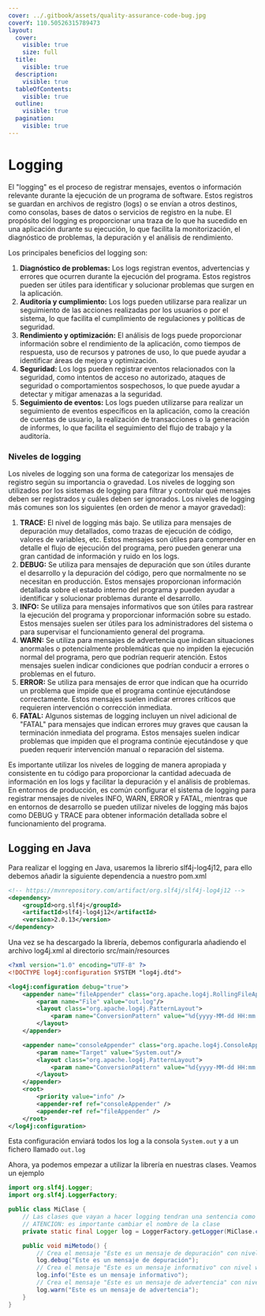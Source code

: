 ```yaml
---
cover: ../.gitbook/assets/quality-assurance-code-bug.jpg
coverY: 110.50526315789473
layout:
  cover:
    visible: true
    size: full
  title:
    visible: true
  description:
    visible: true
  tableOfContents:
    visible: true
  outline:
    visible: true
  pagination:
    visible: true
---
```


# Logging

El "logging" es el proceso de registrar mensajes, eventos o información relevante durante la ejecución de un programa de software. Estos registros se guardan en archivos de registro (logs) o se envían a otros destinos, como consolas, bases de datos o servicios de registro en la nube. El propósito del logging es proporcionar una traza de lo que ha sucedido en una aplicación durante su ejecución, lo que facilita la monitorización, el diagnóstico de problemas, la depuración y el análisis de rendimiento.

Los principales beneficios del logging son:

1. **Diagnóstico de problemas:** Los logs registran eventos, advertencias y errores que ocurren durante la ejecución del programa. Estos registros pueden ser útiles para identificar y solucionar problemas que surgen en la aplicación.
2. **Auditoría y cumplimiento:** Los logs pueden utilizarse para realizar un seguimiento de las acciones realizadas por los usuarios o por el sistema, lo que facilita el cumplimiento de regulaciones y políticas de seguridad.
3. **Rendimiento y optimización:** El análisis de logs puede proporcionar información sobre el rendimiento de la aplicación, como tiempos de respuesta, uso de recursos y patrones de uso, lo que puede ayudar a identificar áreas de mejora y optimización.
4. **Seguridad:** Los logs pueden registrar eventos relacionados con la seguridad, como intentos de acceso no autorizado, ataques de seguridad o comportamientos sospechosos, lo que puede ayudar a detectar y mitigar amenazas a la seguridad.
5. **Seguimiento de eventos:** Los logs pueden utilizarse para realizar un seguimiento de eventos específicos en la aplicación, como la creación de cuentas de usuario, la realización de transacciones o la generación de informes, lo que facilita el seguimiento del flujo de trabajo y la auditoría.

### Niveles de logging

Los niveles de logging son una forma de categorizar los mensajes de registro según su importancia o gravedad. Los niveles de logging son utilizados por los sistemas de logging para filtrar y controlar qué mensajes deben ser registrados y cuáles deben ser ignorados. Los niveles de logging más comunes son los siguientes (en orden de menor a mayor gravedad):

1. **TRACE:** El nivel de logging más bajo. Se utiliza para mensajes de depuración muy detallados, como trazas de ejecución de código, valores de variables, etc. Estos mensajes son útiles para comprender en detalle el flujo de ejecución del programa, pero pueden generar una gran cantidad de información y ruido en los logs.
2. **DEBUG:** Se utiliza para mensajes de depuración que son útiles durante el desarrollo y la depuración del código, pero que normalmente no se necesitan en producción. Estos mensajes proporcionan información detallada sobre el estado interno del programa y pueden ayudar a identificar y solucionar problemas durante el desarrollo.
3. **INFO:** Se utiliza para mensajes informativos que son útiles para rastrear la ejecución del programa y proporcionar información sobre su estado. Estos mensajes suelen ser útiles para los administradores del sistema o para supervisar el funcionamiento general del programa.
4. **WARN:** Se utiliza para mensajes de advertencia que indican situaciones anormales o potencialmente problemáticas que no impiden la ejecución normal del programa, pero que podrían requerir atención. Estos mensajes suelen indicar condiciones que podrían conducir a errores o problemas en el futuro.
5. **ERROR:** Se utiliza para mensajes de error que indican que ha ocurrido un problema que impide que el programa continúe ejecutándose correctamente. Estos mensajes suelen indicar errores críticos que requieren intervención o corrección inmediata.
6. **FATAL:** Algunos sistemas de logging incluyen un nivel adicional de "FATAL" para mensajes que indican errores muy graves que causan la terminación inmediata del programa. Estos mensajes suelen indicar problemas que impiden que el programa continúe ejecutándose y que pueden requerir intervención manual o reparación del sistema.

Es importante utilizar los niveles de logging de manera apropiada y consistente en tu código para proporcionar la cantidad adecuada de información en los logs y facilitar la depuración y el análisis de problemas. En entornos de producción, es común configurar el sistema de logging para registrar mensajes de niveles INFO, WARN, ERROR y FATAL, mientras que en entornos de desarrollo se pueden utilizar niveles de logging más bajos como DEBUG y TRACE para obtener información detallada sobre el funcionamiento del programa.

## Logging en Java

Para realizar el logging en Java, usaremos la librerio slf4j-log4j12, para ello debemos añadir la siguiente dependencia a nuestro pom.xml

```xml
<!-- https://mvnrepository.com/artifact/org.slf4j/slf4j-log4j12 -->
<dependency>
    <groupId>org.slf4j</groupId>
    <artifactId>slf4j-log4j12</artifactId>
    <version>2.0.13</version>
</dependency>
```

Una vez se ha descargado la librería, debemos configurarla añadiendo el archivo log4j.xml al directorio src/main/resources

```xml
<?xml version="1.0" encoding="UTF-8" ?>
<!DOCTYPE log4j:configuration SYSTEM "log4j.dtd">

<log4j:configuration debug="true">
    <appender name="fileAppender" class="org.apache.log4j.RollingFileAppender">
        <param name="File" value="out.log"/>
        <layout class="org.apache.log4j.PatternLayout">
            <param name="ConversionPattern" value="%d{yyyy-MM-dd HH:mm:ss} %-5p %c:%L - %m%n" />
        </layout>
    </appender>

    <appender name="consoleAppender" class="org.apache.log4j.ConsoleAppender">
        <param name="Target" value="System.out"/>
        <layout class="org.apache.log4j.PatternLayout">
            <param name="ConversionPattern" value="%d{yyyy-MM-dd HH:mm:ss} %-5p %c:%L - %m%n" />
        </layout>
    </appender>
    <root>
        <priority value="info" />
        <appender-ref ref="consoleAppender" />
        <appender-ref ref="fileAppender" />
    </root>
</log4j:configuration>
```

Esta configuración enviará todos los log a la consola `System.out` y a un fichero llamado `out.log`

Ahora, ya podemos empezar a utilizar la librería en nuestras clases. Veamos un ejemplo

```java
import org.slf4j.Logger;
import org.slf4j.LoggerFactory;

public class MiClase {
    // Las clases que vayan a hacer logging tendran una sentencia como esta.
    // ATENCION: es importante cambiar el nombre de la clase
    private static final Logger log = LoggerFactory.getLogger(MiClase.class);

    public void miMetodo() {
        // Crea el mensaje "Este es un mensaje de depuración" con nivel debug en los log
        log.debug("Este es un mensaje de depuración");
        // Crea el mensaje "Este es un mensaje informativo" con nivel warning en los log
        log.info("Este es un mensaje informativo");
        // Crea el mensaje "Este es un mensaje de advertencia" con nivel warning en los log
        log.warn("Este es un mensaje de advertencia");
    }
}
```
